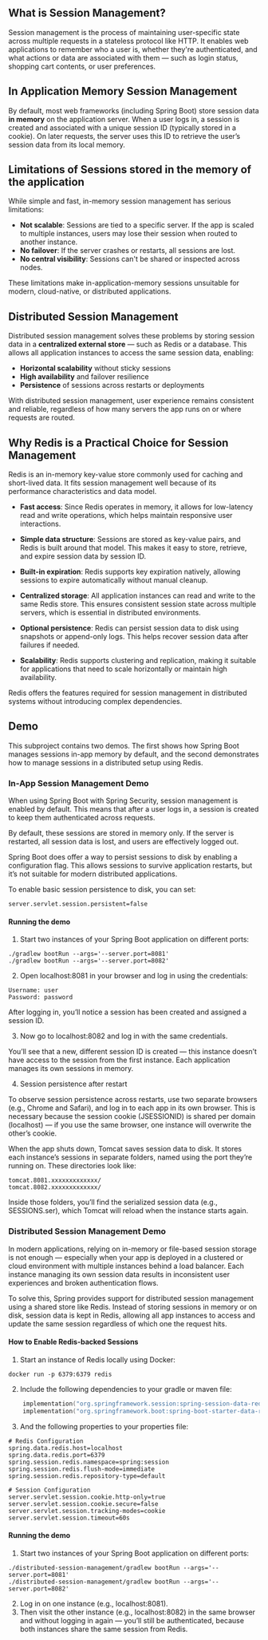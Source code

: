 ## What is Session Management?

Session management is the process of maintaining user-specific state across multiple requests in a stateless protocol like HTTP. It enables web applications to remember who a user is, whether they're authenticated, and what actions or data are associated with them — such as login status, shopping cart contents, or user preferences.

## In Application Memory Session Management

By default, most web frameworks (including Spring Boot) store session data **in memory** on the application server. When a user logs in, a session is created and associated with a unique session ID (typically stored in a cookie). On later requests, the server uses this ID to retrieve the user’s session data from its local memory.

##  Limitations of Sessions stored in the memory of the application

While simple and fast, in-memory session management has serious limitations:

- **Not scalable**: Sessions are tied to a specific server. If the app is scaled to multiple instances, users may lose their session when routed to another instance.
- **No failover**: If the server crashes or restarts, all sessions are lost.
- **No central visibility**: Sessions can't be shared or inspected across nodes.

These limitations make in-application-memory sessions unsuitable for modern, cloud-native, or distributed applications.

## Distributed Session Management

Distributed session management solves these problems by storing session data in a **centralized external store** — such as Redis or a database. This allows all application instances to access the same session data, enabling:

- **Horizontal scalability** without sticky sessions
- **High availability** and failover resilience
- **Persistence** of sessions across restarts or deployments

With distributed session management, user experience remains consistent and reliable, regardless of how many servers the app runs on or where requests are routed.

## Why Redis is a Practical Choice for Session Management

Redis is an in-memory key-value store commonly used for caching and short-lived data. It fits session management well because of its performance characteristics and data model.

- **Fast access**: Since Redis operates in memory, it allows for low-latency read and write operations, which helps maintain responsive user interactions.

- **Simple data structure**: Sessions are stored as key-value pairs, and Redis is built around that model. This makes it easy to store, retrieve, and expire session data by session ID.

- **Built-in expiration**: Redis supports key expiration natively, allowing sessions to expire automatically without manual cleanup.

- **Centralized storage**: All application instances can read and write to the same Redis store. This ensures consistent session state across multiple servers, which is essential in distributed environments.

- **Optional persistence**: Redis can persist session data to disk using snapshots or append-only logs. This helps recover session data after failures if needed.

- **Scalability**: Redis supports clustering and replication, making it suitable for applications that need to scale horizontally or maintain high availability.

Redis offers the features required for session management in distributed systems without introducing complex dependencies.

## Demo

This subproject contains two demos. The first shows how Spring Boot manages sessions in-app memory by default, and the second demonstrates how to manage sessions in a distributed setup using Redis.

### In-App Session Management Demo

When using Spring Boot with Spring Security, session management is enabled by default. This means that after a user logs in, a session is created to keep them authenticated across requests.

By default, these sessions are stored in memory only. If the server is restarted, all session data is lost, and users are effectively logged out.

Spring Boot does offer a way to persist sessions to disk by enabling a configuration flag. This allows sessions to survive application restarts, but it’s not suitable for modern distributed applications.

To enable basic session persistence to disk, you can set:

`server.servlet.session.persistent=false`

#### Running the demo

1.	Start two instances of your Spring Boot application on different ports:

```shell
./gradlew bootRun --args='--server.port=8081'
./gradlew bootRun --args='--server.port=8082'
```

2.	Open localhost:8081 in your browser and log in using the credentials:

```text
Username: user
Password: password
```

After logging in, you’ll notice a session has been created and assigned a session ID.
	
3. Now go to localhost:8082 and log in with the same credentials.

You’ll see that a new, different session ID is created — this instance doesn’t have access to the session from the first instance. Each application manages its own sessions in memory.

4.	Session persistence after restart

To observe session persistence across restarts, use two separate browsers (e.g., Chrome and Safari), and log in to each app in its own browser. This is necessary because the session cookie (JSESSIONID) is shared per domain (localhost) — if you use the same browser, one instance will overwrite the other’s cookie.

When the app shuts down, Tomcat saves session data to disk. It stores each instance’s sessions in separate folders, named using the port they’re running on. These directories look like:

```text
tomcat.8081.xxxxxxxxxxxxx/
tomcat.8082.xxxxxxxxxxxxx/
```

Inside those folders, you’ll find the serialized session data (e.g., SESSIONS.ser), which Tomcat will reload when the instance starts again.

### Distributed Session Management Demo

In modern applications, relying on in-memory or file-based session storage is not enough — especially when your app is deployed in a clustered or cloud environment with multiple instances behind a load balancer. Each instance managing its own session data results in inconsistent user experiences and broken authentication flows.

To solve this, Spring provides support for distributed session management using a shared store like Redis. Instead of storing sessions in memory or on disk, session data is kept in Redis, allowing all app instances to access and update the same session regardless of which one the request hits.

#### How to Enable Redis-backed Sessions

1. Start an instance of Redis locally using Docker:

`docker run -p 6379:6379 redis`

2. Include the following dependencies to your gradle or maven file:

```kotlin
    implementation("org.springframework.session:spring-session-data-redis")
    implementation("org.springframework.boot:spring-boot-starter-data-redis")
```

3. And the following properties to your properties file:

```text
# Redis Configuration
spring.data.redis.host=localhost
spring.data.redis.port=6379
spring.session.redis.namespace=spring:session
spring.session.redis.flush-mode=immediate
spring.session.redis.repository-type=default

# Session Configuration
server.servlet.session.cookie.http-only=true
server.servlet.session.cookie.secure=false
server.servlet.session.tracking-modes=cookie
server.servlet.session.timeout=60s
```

#### Running the demo

1.	Start two instances of your Spring Boot application on different ports:

```shell
./distributed-session-management/gradlew bootRun --args='--server.port=8081'
./distributed-session-management/gradlew bootRun --args='--server.port=8082'
```

2. Log in on one instance (e.g., localhost:8081).
3. Then visit the other instance (e.g., localhost:8082) in the same browser and without logging in again — you’ll still be authenticated, because both instances share the same session from Redis.

